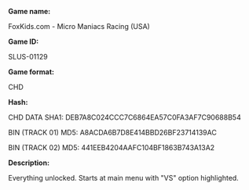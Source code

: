 **Game name:**

FoxKids.com - Micro Maniacs Racing (USA)

**Game ID:**

SLUS-01129

**Game format:**

CHD

**Hash:**

CHD DATA SHA1: DEB7A8C024CCC7C6864EA57C0FA3AF7C90688B54

BIN (TRACK 01) MD5: A8ACDA6B7D8E414BBD26BF23714139AC

BIN (TRACK 02) MD5: 441EEB4204AAFC104BF1863B743A13A2

**Description:**

Everything unlocked. Starts at main menu with "VS" option highlighted.